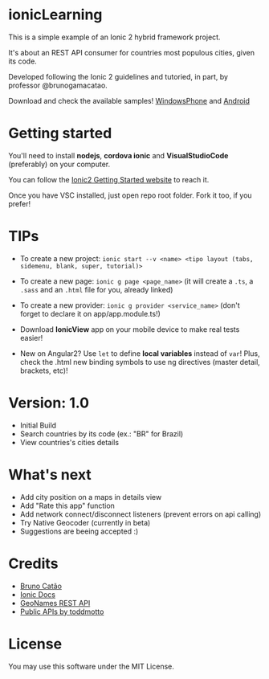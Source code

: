 # ionicLearning

This is a simple example of an Ionic 2 hybrid framework project. 

It's about an REST API consumer for countries most populous cities, given its code. 

Developed following the Ionic 2 guidelines and tutoried, in part, by professor @brunogamacatao.

Download and check the available samples! [WindowsPhone](https://goo.gl/vLkbTu) and [Android](https://play.google.com/store/apps/details?id=com.jgeraldo.ioniclearning)

# Getting started

You'll need to install **nodejs**, **cordova ionic** and **VisualStudioCode** (preferably) on your computer.

You can follow the [Ionic2 Getting Started website](https://ionicframework.com/getting-started/) to reach it.

Once you have VSC installed, just open repo root folder. Fork it too, if you prefer!

# TIPs

  * To create a new project: `ionic start --v <name> <tipo layout (tabs, sidemenu, blank, super, tutorial)>`
  * To create a new page: `ionic g page <page_name>` (it will create a `.ts`, a `.sass` and an `.html` file for you, already linked)
  * To create a new provider: `ionic g provider <service_name>` (don't forget to declare it on app/app.module.ts!)
    
  * Download **IonicView** app on your mobile device to make real tests easier!

  * New on Angular2? Use `let` to define **local variables** instead of `var`! Plus, check the .html new binding symbols to use ng directives (master detail, brackets, etc)!

# Version: 1.0

  * Initial Build
  * Search countries by its code (ex.: "BR" for Brazil)
  * View countries's cities details

# What's next

  * Add city position on a maps in details view
  * Add "Rate this app" function
  * Add network connect/disconnect listeners (prevent errors on api calling)
  * Try Native Geocoder (currently in beta) 
  * Suggestions are beeing accepted :)

# Credits

- [Bruno Catão ](https://github.com/brunogamacatao)
- [Ionic Docs](https://ionicframework.com/docs/)
- [GeoNames REST API](http://www.geonames.org/)
- [Public APIs by toddmotto](https://github.com/toddmotto/public-apis)

# License

You may use this software under the MIT License.
